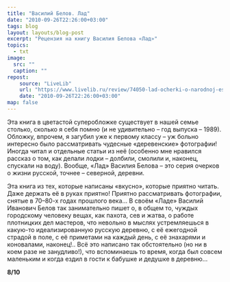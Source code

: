```yaml
---
title: "Василий Белов. Лад"
date: "2010-09-26T22:26:00+03:00"
tags: blog
layout: layouts/blog-post
excerpt: "Рецензия на книгу Василия Белова «Лад»"
topics:
  - txt
image:
  src: ""
  caption: ""
repost:
    source: "LiveLib"
    url: "https://www.livelib.ru/review/74050-lad-ocherki-o-narodnoj-estetike-vasilij-belov"
    date: "2010-09-26T22:26:00+03:00"
map: false
---
```


Эта книга в цветастой суперобложке существует в нашей семье столько, 
сколько я себя помню (и не удивительно – год выпуска – 1989). Обложку, впрочем, я
загубил уже к первому классу – уж больно интересно было рассматривать чудесные
«деревенские» фотографии! Иногда читал и отдельные статьи из неё (особенно мне
нравился рассказ о том, как делали лодки – долбили, смолили и, наконец, спускали на
воду). Вообще, «Лад» Василия Белова – это серия очерков о жизни русской, точнее –
северной, деревни.

Эта книга из тех, которые написаны «вкусно», которые приятно читать. Даже
держать её в руках приятно! Приятно рассматривать фотографии, снятые в 70–80-х
годах прошлого века… В своём «Ладе» Василий Иванович Белов так занимательно
пишет о, в общем то, чуждых городскому человеку вещах, как пахота, сев и жатва, о
работе плотницких дел мастеров, что невольно в мыслях устремляешься в какую-то
идеализированную русскую деревню, с её ежегодной страдой в поле, с её приметами на
каждый день, с её знахарями и коновалами, наконец!.. Всё это написано так
обстоятельно (но ни в коем разе не занудливо!), что вспоминаешь то время, когда был
совсем маленьким и когда ездил в гости к бабушке и дедушке в деревню…

**8/10**
